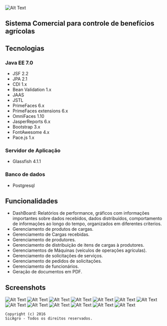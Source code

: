 ![Alt Text](https://github.com/FranckAJ/sicAgro/blob/master/02%20-%20IMPLEMENTACAO/sicAgro/src/main/webapp/resources/images/sigagro_new.png)


## Sistema Comercial para controle de benefícios agrícolas 


## Tecnologias

### Java EE 7.0
* JSF 2.2
* JPA 2.1
* CDI 1.x
* Bean Validation 1.x
* JAAS
* JSTL
* PrimeFaces 6.x
* PrimeFaces extensions 6.x
* OmniFaces 1.10
* JasperReports 6.x
* Bootstrap 3.x
* FontAwesome 4.x
* Pace.js 1.x

### Servidor de Aplicação
* Glassfish 4.1.1

### Banco de dados
* Postgresql 

## Funcionalidades
* DashBoard: Relatórios de performance, gráficos com informações importantes sobre dados recebidos, dados distribuídos,   comportamento de informações ao longo do tempo, organizados em diferentes criterios.
* Gerenciamento de produtos de cargas.
* Gerenciamento de Cargas recebidas.
* Gerenciamento de produtores.
* Gerenciamento de distribuição de itens de cargas à produtores.
* Gerenciamentos de Máquinas (veículos de operações agrículas).
* Gerenciamento de solicitações de serviços.
* Gerenciamento de pedidos de solicitações.
* Gerenciamento de funcionários.
* Geração de documentos em PDF.

## Screenshots
![Alt Text](https://github.com/FranckAJ/sicAgro/blob/master/01%20-%20PROJETO/screenshots/Captura%20de%20tela%20de%202016-12-28%2020-22-12.png)
![Alt Text](https://github.com/FranckAJ/sicAgro/blob/master/01%20-%20PROJETO/screenshots/Captura%20de%20tela%20de%202016-12-28%2020-40-29.png)
![Alt Text](https://github.com/FranckAJ/sicAgro/blob/master/01%20-%20PROJETO/screenshots/Captura%20de%20tela%20de%202016-12-28%2020-48-36.png)
![Alt Text](https://github.com/FranckAJ/sicAgro/blob/master/01%20-%20PROJETO/screenshots/Captura%20de%20tela%20de%202016-12-28%2020-22-46.png)
![Alt Text](https://github.com/FranckAJ/sicAgro/blob/master/01%20-%20PROJETO/screenshots/Captura%20de%20tela%20de%202016-12-28%2020-26-34.png)
![Alt Text](https://github.com/FranckAJ/sicAgro/blob/master/01%20-%20PROJETO/screenshots/Captura%20de%20tela%20de%202016-12-28%2020-28-24.png)
![Alt Text](https://github.com/FranckAJ/sicAgro/blob/master/01%20-%20PROJETO/screenshots/Captura%20de%20tela%20de%202016-12-28%2020-31-00.png)
![Alt Text](https://github.com/FranckAJ/sicAgro/blob/master/01%20-%20PROJETO/screenshots/Captura%20de%20tela%20de%202016-12-28%2020-37-19.png)
![Alt Text](https://github.com/FranckAJ/sicAgro/blob/master/01%20-%20PROJETO/screenshots/Captura%20de%20tela%20de%202016-12-28%2020-38-38.png)
![Alt Text](https://github.com/FranckAJ/sicAgro/blob/master/01%20-%20PROJETO/screenshots/Captura%20de%20tela%20de%202016-12-28%2020-39-47.png)
![Alt Text](https://github.com/FranckAJ/sicAgro/blob/master/01%20-%20PROJETO/screenshots/Captura%20de%20tela%20de%202016-12-28%2020-39-58.png)
![Alt Text](https://github.com/FranckAJ/sicAgro/blob/master/01%20-%20PROJETO/screenshots/Captura%20de%20tela%20de%202016-12-28%2020-50-45.png)
![Alt Text](https://github.com/FranckAJ/sicAgro/blob/master/01%20-%20PROJETO/screenshots/Captura%20de%20tela%20de%202016-12-28%2020-51-28.png)



```
Copyright (c) 2016 
SicAgro - Todos os direitos reservados.
```

